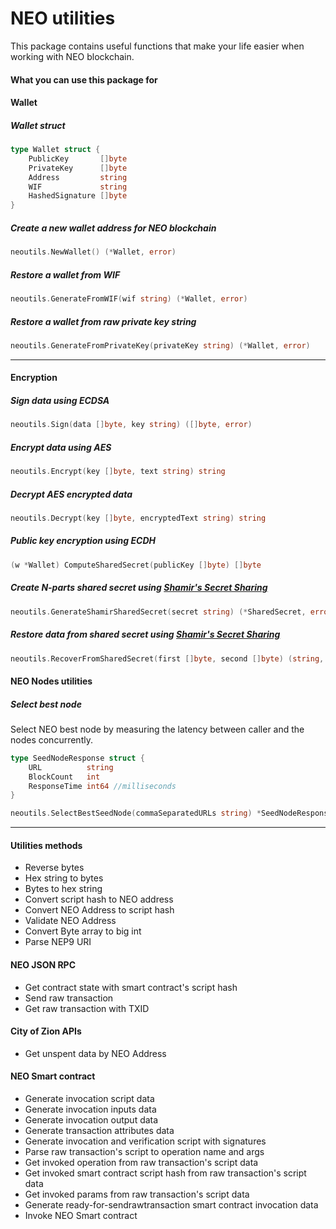 # NEO utilities

This package contains useful functions that make your life easier when working with NEO blockchain.

#### What you can use this package for
#### Wallet

##### Wallet struct
```go
type Wallet struct {
	PublicKey       []byte
	PrivateKey      []byte
	Address         string
	WIF             string
	HashedSignature []byte
}

```

##### Create a new wallet address for NEO blockchain
```go
neoutils.NewWallet() (*Wallet, error)
```
##### Restore a wallet from WIF
```go
neoutils.GenerateFromWIF(wif string) (*Wallet, error)
```

##### Restore a wallet from raw private key string
```go
neoutils.GenerateFromPrivateKey(privateKey string) (*Wallet, error)
```
---


#### Encryption
##### Sign data using ECDSA
```go
neoutils.Sign(data []byte, key string) ([]byte, error) 
```
##### Encrypt data using AES
```go
neoutils.Encrypt(key []byte, text string) string 
```

##### Decrypt AES encrypted data 
```go
neoutils.Decrypt(key []byte, encryptedText string) string
```

##### Public key encryption using ECDH
```go
(w *Wallet) ComputeSharedSecret(publicKey []byte) []byte
```

##### Create N-parts shared secret using [Shamir's Secret Sharing](https://en.wikipedia.org/wiki/Shamir%27s_Secret_Sharing)
```go
neoutils.GenerateShamirSharedSecret(secret string) (*SharedSecret, error)
```

##### Restore data from shared secret using [Shamir's Secret Sharing](https://en.wikipedia.org/wiki/Shamir%27s_Secret_Sharing)
```go
neoutils.RecoverFromSharedSecret(first []byte, second []byte) (string, error)
```

#### NEO Nodes utilities
##### Select best node
Select NEO best node by measuring the latency between caller and the nodes concurrently.
```go
type SeedNodeResponse struct {
	URL          string
	BlockCount   int
	ResponseTime int64 //milliseconds
}

neoutils.SelectBestSeedNode(commaSeparatedURLs string) *SeedNodeResponse 
```
--- 
#### Utilities methods
- Reverse bytes
- Hex string to bytes
- Bytes to hex string
- Convert script hash to NEO address
- Convert NEO Address to script hash
- Validate NEO Address
- Convert Byte array to big int
- Parse NEP9 URI


#### NEO JSON RPC
- Get contract state with smart contract's script hash
- Send raw transaction
- Get raw transaction with TXID

#### City of Zion APIs
- Get unspent data by NEO Address

#### NEO Smart contract
- Generate invocation script data
- Generate invocation inputs data
- Generate invocation output data
- Generate transaction attributes data
- Generate invocation and verification script with signatures
- Parse raw transaction's script to operation name and args
- Get invoked operation from raw transaction's script data
- Get invoked smart contract script hash from raw transaction's script data
- Get invoked params from raw transaction's script data
- Generate ready-for-sendrawtransaction smart contract invocation data
- Invoke NEO Smart contract

